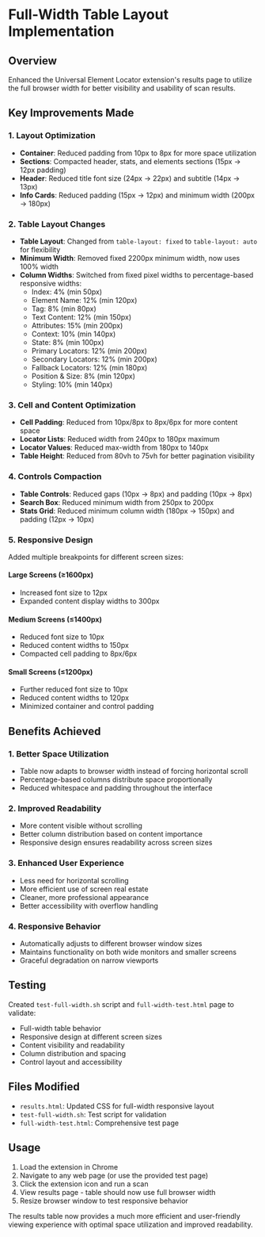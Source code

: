 # Full-Width Table Layout Implementation

## Overview

Enhanced the Universal Element Locator extension's results page to utilize the full browser width for better visibility and usability of scan results.

## Key Improvements Made

### 1. Layout Optimization

- **Container**: Reduced padding from 10px to 8px for more space utilization
- **Sections**: Compacted header, stats, and elements sections (15px → 12px padding)
- **Header**: Reduced title font size (24px → 22px) and subtitle (14px → 13px)
- **Info Cards**: Reduced padding (15px → 12px) and minimum width (200px → 180px)

### 2. Table Layout Changes

- **Table Layout**: Changed from `table-layout: fixed` to `table-layout: auto` for flexibility
- **Minimum Width**: Removed fixed 2200px minimum width, now uses 100% width
- **Column Widths**: Switched from fixed pixel widths to percentage-based responsive widths:
  - Index: 4% (min 50px)
  - Element Name: 12% (min 120px)
  - Tag: 8% (min 80px)
  - Text Content: 12% (min 150px)
  - Attributes: 15% (min 200px)
  - Context: 10% (min 140px)
  - State: 8% (min 100px)
  - Primary Locators: 12% (min 200px)
  - Secondary Locators: 12% (min 200px)
  - Fallback Locators: 12% (min 180px)
  - Position & Size: 8% (min 120px)
  - Styling: 10% (min 140px)

### 3. Cell and Content Optimization

- **Cell Padding**: Reduced from 10px/8px to 8px/6px for more content space
- **Locator Lists**: Reduced width from 240px to 180px maximum
- **Locator Values**: Reduced max-width from 180px to 140px
- **Table Height**: Reduced from 80vh to 75vh for better pagination visibility

### 4. Controls Compaction

- **Table Controls**: Reduced gaps (10px → 8px) and padding (10px → 8px)
- **Search Box**: Reduced minimum width from 250px to 200px
- **Stats Grid**: Reduced minimum column width (180px → 150px) and padding (12px → 10px)

### 5. Responsive Design

Added multiple breakpoints for different screen sizes:

#### Large Screens (≥1600px)

- Increased font size to 12px
- Expanded content display widths to 300px

#### Medium Screens (≤1400px)

- Reduced font size to 10px
- Reduced content widths to 150px
- Compacted cell padding to 8px/6px

#### Small Screens (≤1200px)

- Further reduced font size to 10px
- Reduced content widths to 120px
- Minimized container and control padding

## Benefits Achieved

### 1. Better Space Utilization

- Table now adapts to browser width instead of forcing horizontal scroll
- Percentage-based columns distribute space proportionally
- Reduced whitespace and padding throughout the interface

### 2. Improved Readability

- More content visible without scrolling
- Better column distribution based on content importance
- Responsive design ensures readability across screen sizes

### 3. Enhanced User Experience

- Less need for horizontal scrolling
- More efficient use of screen real estate
- Cleaner, more professional appearance
- Better accessibility with overflow handling

### 4. Responsive Behavior

- Automatically adjusts to different browser window sizes
- Maintains functionality on both wide monitors and smaller screens
- Graceful degradation on narrow viewports

## Testing

Created `test-full-width.sh` script and `full-width-test.html` page to validate:

- Full-width table behavior
- Responsive design at different screen sizes
- Content visibility and readability
- Column distribution and spacing
- Control layout and accessibility

## Files Modified

- `results.html`: Updated CSS for full-width responsive layout
- `test-full-width.sh`: Test script for validation
- `full-width-test.html`: Comprehensive test page

## Usage

1. Load the extension in Chrome
2. Navigate to any web page (or use the provided test page)
3. Click the extension icon and run a scan
4. View results page - table should now use full browser width
5. Resize browser window to test responsive behavior

The results table now provides a much more efficient and user-friendly viewing experience with optimal space utilization and improved readability.
